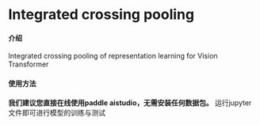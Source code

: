 # Integrated crossing pooling

#### 介绍
Integrated crossing pooling of representation learning for Vision Transformer

#### 使用方法
 **我们建议您直接在线使用paddle aistudio，无需安装任何数据包。** 
运行jupyter文件即可进行模型的训练与测试
